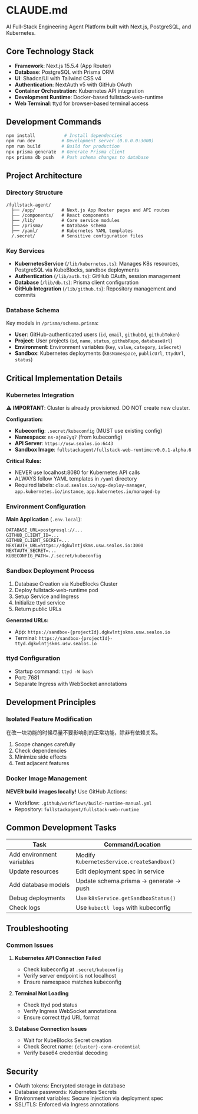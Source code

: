# CLAUDE.md

AI Full-Stack Engineering Agent Platform built with Next.js, PostgreSQL, and Kubernetes.

## Core Technology Stack

- **Framework**: Next.js 15.5.4 (App Router)
- **Database**: PostgreSQL with Prisma ORM
- **UI**: Shadcn/UI with Tailwind CSS v4
- **Authentication**: NextAuth v5 with GitHub OAuth
- **Container Orchestration**: Kubernetes API integration
- **Development Runtime**: Docker-based fullstack-web-runtime
- **Web Terminal**: ttyd for browser-based terminal access

## Development Commands

```bash
npm install           # Install dependencies
npm run dev          # Development server (0.0.0.0:3000)
npm run build        # Build for production
npx prisma generate  # Generate Prisma client
npx prisma db push   # Push schema changes to database
```

## Project Architecture

### Directory Structure
```
/fullstack-agent/
  ├── /app/          # Next.js App Router pages and API routes
  ├── /components/   # React components
  ├── /lib/          # Core service modules
  ├── /prisma/       # Database schema
  ├── /yaml/         # Kubernetes YAML templates
  /.secret/          # Sensitive configuration files
```

### Key Services
- **KubernetesService** (`/lib/kubernetes.ts`): Manages K8s resources, PostgreSQL via KubeBlocks, sandbox deployments
- **Authentication** (`/lib/auth.ts`): GitHub OAuth, session management
- **Database** (`/lib/db.ts`): Prisma client configuration
- **GitHub Integration** (`/lib/github.ts`): Repository management and commits

### Database Schema
Key models in `/prisma/schema.prisma`:
- **User**: GitHub-authenticated users (`id`, `email`, `githubId`, `githubToken`)
- **Project**: User projects (`id`, `name`, `status`, `githubRepo`, `databaseUrl`)
- **Environment**: Environment variables (`key`, `value`, `category`, `isSecret`)
- **Sandbox**: Kubernetes deployments (`k8sNamespace`, `publicUrl`, `ttydUrl`, `status`)

## Critical Implementation Details

### Kubernetes Integration
⚠️ **IMPORTANT**: Cluster is already provisioned. DO NOT create new cluster.

**Configuration:**
- **Kubeconfig**: `.secret/kubeconfig` (MUST use existing config)
- **Namespace**: `ns-ajno7yq7` (from kubeconfig)
- **API Server**: `https://usw.sealos.io:6443`
- **Sandbox Image**: `fullstackagent/fullstack-web-runtime:v0.0.1-alpha.6`

**Critical Rules:**
- NEVER use localhost:8080 for Kubernetes API calls
- ALWAYS follow YAML templates in `/yaml` directory
- Required labels: `cloud.sealos.io/app-deploy-manager`, `app.kubernetes.io/instance`, `app.kubernetes.io/managed-by`

### Environment Configuration
**Main Application** (`.env.local`):
```env
DATABASE_URL=postgresql://...
GITHUB_CLIENT_ID=...
GITHUB_CLIENT_SECRET=...
NEXTAUTH_URL=https://dgkwlntjskms.usw.sealos.io:3000
NEXTAUTH_SECRET=...
KUBECONFIG_PATH=./.secret/kubeconfig
```

### Sandbox Deployment Process
1. Database Creation via KubeBlocks Cluster
2. Deploy fullstack-web-runtime pod
3. Setup Service and Ingress
4. Initialize ttyd service
5. Return public URLs

**Generated URLs:**
- App: `https://sandbox-{projectId}.dgkwlntjskms.usw.sealos.io`
- Terminal: `https://sandbox-{projectId}-ttyd.dgkwlntjskms.usw.sealos.io`

### ttyd Configuration
- Startup command: `ttyd -W bash`
- Port: 7681
- Separate Ingress with WebSocket annotations

## Development Principles

### Isolated Feature Modification
在改一块功能的时候尽量不要影响别的正常功能，除非有依赖关系。

1. Scope changes carefully
2. Check dependencies
3. Minimize side effects
4. Test adjacent features

### Docker Image Management
**NEVER build images locally!** Use GitHub Actions:
- Workflow: `.github/workflows/build-runtime-manual.yml`
- Repository: `fullstackagent/fullstack-web-runtime`

## Common Development Tasks

| Task | Command/Location |
|------|-----------------|
| Add environment variables | Modify `KubernetesService.createSandbox()` |
| Update resources | Edit deployment spec in service |
| Add database models | Update schema.prisma → generate → push |
| Debug deployments | Use `k8sService.getSandboxStatus()` |
| Check logs | Use `kubectl logs` with kubeconfig |

## Troubleshooting

### Common Issues
1. **Kubernetes API Connection Failed**
   - Check kubeconfig at `.secret/kubeconfig`
   - Verify server endpoint is not localhost
   - Ensure namespace matches kubeconfig

2. **Terminal Not Loading**
   - Check ttyd pod status
   - Verify Ingress WebSocket annotations
   - Ensure correct ttyd URL format

3. **Database Connection Issues**
   - Wait for KubeBlocks Secret creation
   - Check Secret name: `{cluster}-conn-credential`
   - Verify base64 credential decoding

## Security
- OAuth tokens: Encrypted storage in database
- Database passwords: Kubernetes Secrets
- Environment variables: Secure injection via deployment spec
- SSL/TLS: Enforced via Ingress annotations